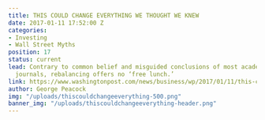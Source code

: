 ```yaml
---
title: THIS COULD CHANGE EVERYTHING WE THOUGHT WE KNEW
date: 2017-01-11 17:52:00 Z
categories:
- Investing
- Wall Street Myths
position: 17
status: current
lead: Contrary to common belief and misguided conclusions of most academic finance
  journals, rebalancing offers no ‘free lunch.’
link: https://www.washingtonpost.com/news/business/wp/2017/01/11/this-could-change-everything-we-thought-we-knew-about-investing/?utm_term=.545e2fff30fb
author: George Peacock
img: "/uploads/thiscouldchangeeverything-500.png"
banner_img: "/uploads/thiscouldchangeeverything-header.png"
---
```


